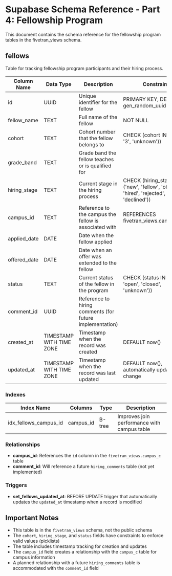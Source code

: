 # Supabase Schema Reference - Part 4: Fellowship Program

This document contains the schema reference for the fellowship program tables in the fivetran_views schema.

## fellows

Table for tracking fellowship program participants and their hiring process.

| Column Name    | Data Type                 | Description                                               | Constraints                                      |
|----------------|---------------------------|-----------------------------------------------------------|--------------------------------------------------|
| id             | UUID                      | Unique identifier for the fellow                           | PRIMARY KEY, DEFAULT gen_random_uuid()           |
| fellow_name    | TEXT                      | Full name of the fellow                                    | NOT NULL                                         |
| cohort         | TEXT                      | Cohort number that the fellow belongs to                   | CHECK (cohort IN ('1', '2', '3', 'unknown'))     |
| grade_band     | TEXT                      | Grade band the fellow teaches or is qualified for          |                                                  |
| hiring_stage   | TEXT                      | Current stage in the hiring process                        | CHECK (hiring_stage IN ('new', 'fellow', 'offer', 'hired', 'rejected', 'declined')) |
| campus_id      | TEXT                      | Reference to the campus the fellow is associated with      | REFERENCES fivetran_views.campus_c(id)           |
| applied_date   | DATE                      | Date when the fellow applied                               |                                                  |
| offered_date   | DATE                      | Date when an offer was extended to the fellow              |                                                  |
| status         | TEXT                      | Current status of the fellow in the program                | CHECK (status IN ('hired', 'open', 'closed', 'unknown')) |
| comment_id     | UUID                      | Reference to hiring comments (for future implementation)   |                                                  |
| created_at     | TIMESTAMP WITH TIME ZONE  | Timestamp when the record was created                      | DEFAULT now()                                    |
| updated_at     | TIMESTAMP WITH TIME ZONE  | Timestamp when the record was last updated                 | DEFAULT now(), automatically updated on change   |

### Indexes

| Index Name             | Columns       | Type      | Description                                  |
|------------------------|---------------|-----------|----------------------------------------------|
| idx_fellows_campus_id  | campus_id     | B-tree    | Improves join performance with campus table  |

### Relationships

- **campus_id**: References the `id` column in the `fivetran_views.campus_c` table
- **comment_id**: Will reference a future `hiring_comments` table (not yet implemented)

### Triggers

- **set_fellows_updated_at**: BEFORE UPDATE trigger that automatically updates the `updated_at` timestamp when a record is modified

## Important Notes

- This table is in the `fivetran_views` schema, not the public schema
- The `cohort`, `hiring_stage`, and `status` fields have constraints to enforce valid values (picklists)
- The table includes timestamp tracking for creation and updates
- The `campus_id` field creates a relationship with the `campus_c` table for campus information
- A planned relationship with a future `hiring_comments` table is accommodated with the `comment_id` field
